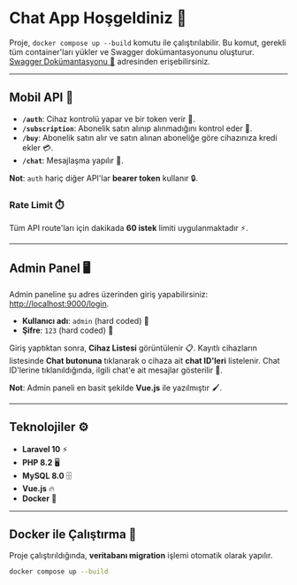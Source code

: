 # Chat App Hoşgeldiniz 🎉

Proje, `docker compose up --build` komutu ile çalıştırılabilir. Bu komut, gerekli tüm container'ları yükler ve Swagger dokümantasyonunu oluşturur. [Swagger Dokümantasyonu 📑](http://localhost:9000/api/documentation) adresinden erişebilirsiniz.

---

## Mobil API 📱

- **`/auth`**: Cihaz kontrolü yapar ve bir token verir 🔑.
- **`/subscription`**: Abonelik satın alınıp alınmadığını kontrol eder 🛒.
- **`/buy`**: Abonelik satın alır ve satın alınan aboneliğe göre cihazınıza kredi ekler 💳.
- **`/chat`**: Mesajlaşma yapılır 💬.

**Not**: `auth` hariç diğer API'lar **bearer token** kullanır 🔒.

### Rate Limit ⏱️

Tüm API route'ları için dakikada **60 istek** limiti uygulanmaktadır ⚡.

---

## Admin Panel 🖥️

Admin paneline şu adres üzerinden giriş yapabilirsiniz: [http://localhost:9000/login](http://localhost:9000/login).

- **Kullanıcı adı**: `admin` (hard coded) 👤
- **Şifre**: `123` (hard coded) 🔑

Giriş yaptıktan sonra, **Cihaz Listesi** görüntülenir 📋. Kayıtlı cihazların listesinde **Chat butonuna** tıklanarak o cihaza ait **chat ID'leri** listelenir. Chat ID'lerine tıklanıldığında, ilgili chat'e ait mesajlar gösterilir 💬.

**Not**: Admin paneli en basit şekilde **Vue.js** ile yazılmıştır 🖌️.

---

## Teknolojiler ⚙️

- **Laravel 10** ⚡
- **PHP 8.2** 🖥️
- **MySQL 8.0** 🗄️
- **Vue.js** 🔥
- **Docker** 🐳

---

## Docker ile Çalıştırma 🚀

Proje çalıştırıldığında, **veritabanı migration** işlemi otomatik olarak yapılır.

```bash
docker compose up --build
